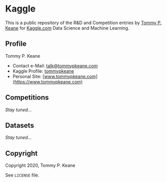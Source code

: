 # Kaggle

This is a public repository of the R&D and Competition entries by [Tommy P. Keane](https://www.tommypkeane.com) for [Kaggle.com](www.kaggle.com/tommypkeane) Data Science and Machine Learning.

## Profile

Tommy P. Keane

- Contact e-Mail: [talk@tommypkeane.com](mailto:talk@tommypkeane.com)
- Kaggle Profile: [tommypkeane](www.kaggle.com/tommypkeane)
- Personal Site: [www.tommypkeane.com](https://www.tommypkeane.com)

## Competitions

_Stay tuned..._

## Datasets

_Stay tuned..._

## Copyright

Copyright 2020, Tommy P. Keane

See `LICENSE` file.

